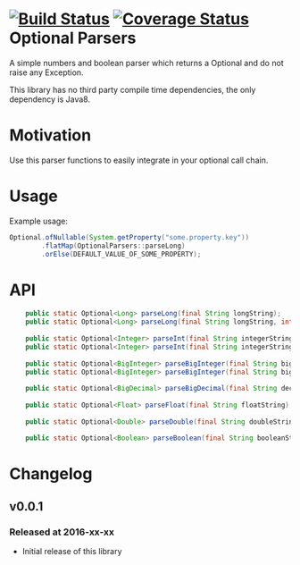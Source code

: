 [![Build Status](https://travis-ci.org/spjoe/optional-parsers.svg?branch=master)](https://travis-ci.org/spjoe/optional-parsers)
[![Coverage Status](https://coveralls.io/repos/github/spjoe/optional-parsers/badge.svg?branch=master)](https://coveralls.io/github/spjoe/optional-parsers?branch=master)
Optional Parsers
================

A simple numbers and boolean parser which returns a Optional and do not
raise any Exception.

This library has no third party compile time dependencies, 
the only dependency is Java8.

Motivation
==========
Use this parser functions to easily integrate in your optional call 
chain.

Usage
=====

Example usage:
```java
Optional.ofNullable(System.getProperty("some.property.key"))
        .flatMap(OptionalParsers::parseLong)
        .orElse(DEFAULT_VALUE_OF_SOME_PROPERTY);
```

API
===

```java
    public static Optional<Long> parseLong(final String longString);
    public static Optional<Long> parseLong(final String longString, int radix);
    
    public static Optional<Integer> parseInt(final String integerString);
    public static Optional<Integer> parseInt(final String integerString, int radix);
    
    public static Optional<BigInteger> parseBigInteger(final String bigIntegerString);
    public static Optional<BigInteger> parseBigInteger(final String bigIntegerString, final int radix);
    
    public static Optional<BigDecimal> parseBigDecimal(final String decimalString);
    
    public static Optional<Float> parseFloat(final String floatString);
    
    public static Optional<Double> parseDouble(final String doubleString);

    public static Optional<Boolean> parseBoolean(final String booleanString);
```


Changelog
=========
v0.0.1
------
### Released at 2016-xx-xx
- Initial release of this library
